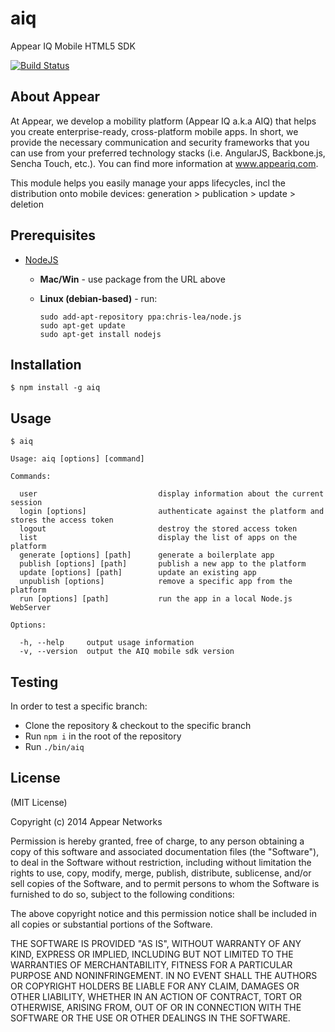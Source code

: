 # aiq

  Appear IQ Mobile HTML5 SDK

  [![Build Status](https://travis-ci.org/appear/aiq-mobile-sdk.png?branch=master)](https://travis-ci.org/appear/aiq-mobile-sdk)


## About Appear

  At Appear, we develop a mobility platform (Appear IQ a.k.a AIQ) that helps you create enterprise-ready, cross-platform mobile apps. In short, we provide the necessary communication and security frameworks that you can use from your preferred technology stacks (i.e. AngularJS, Backbone.js, Sencha Touch, etc.). You can find more information at www.appeariq.com.
  
  This module helps you easily manage your apps lifecycles, incl the distribution onto mobile devices: generation > publication > update > deletion
  

## Prerequisites

  * [NodeJS](http://nodejs.org/download/)
      * **Mac/Win** - use package from the URL above
      * **Linux (debian-based)** - run:

            sudo add-apt-repository ppa:chris-lea/node.js
            sudo apt-get update
            sudo apt-get install nodejs

## Installation

    $ npm install -g aiq

## Usage

    $ aiq

    Usage: aiq [options] [command]

    Commands:

      user                           display information about the current session
      login [options]                authenticate against the platform and stores the access token
      logout                         destroy the stored access token
      list                           display the list of apps on the platform
      generate [options] [path]      generate a boilerplate app
      publish [options] [path]       publish a new app to the platform
      update [options] [path]        update an existing app
      unpublish [options]            remove a specific app from the platform
      run [options] [path]           run the app in a local Node.js WebServer

    Options:

      -h, --help     output usage information
      -v, --version  output the AIQ mobile sdk version

## Testing

In order to test a specific branch:

  * Clone the repository & checkout to the specific branch
  * Run `npm i` in the root of the repository
  * Run `./bin/aiq`

## License

(MIT License)

Copyright (c) 2014 Appear Networks

Permission is hereby granted, free of charge, to any person
obtaining a copy of this software and associated documentation
files (the "Software"), to deal in the Software without
restriction, including without limitation the rights to use,
copy, modify, merge, publish, distribute, sublicense, and/or sell
copies of the Software, and to permit persons to whom the
Software is furnished to do so, subject to the following
conditions:

The above copyright notice and this permission notice shall be
included in all copies or substantial portions of the Software.

THE SOFTWARE IS PROVIDED "AS IS", WITHOUT WARRANTY OF ANY KIND,
EXPRESS OR IMPLIED, INCLUDING BUT NOT LIMITED TO THE WARRANTIES
OF MERCHANTABILITY, FITNESS FOR A PARTICULAR PURPOSE AND
NONINFRINGEMENT. IN NO EVENT SHALL THE AUTHORS OR COPYRIGHT
HOLDERS BE LIABLE FOR ANY CLAIM, DAMAGES OR OTHER LIABILITY,
WHETHER IN AN ACTION OF CONTRACT, TORT OR OTHERWISE, ARISING
FROM, OUT OF OR IN CONNECTION WITH THE SOFTWARE OR THE USE OR
OTHER DEALINGS IN THE SOFTWARE.
